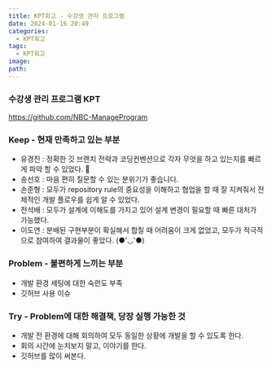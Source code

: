 ```yaml
---
title: KPT회고 - 수강생 관리 프로그램
date: 2024-01-16 20:49
categories:
  - KPT회고
tags:
  - KPT회고
image: 
path:
---
```

### 수강생 관리 프로그램 KPT

https://github.com/NBC-ManageProgram

### **Keep - 현재 만족하고 있는 부분**

- 유경진 : 정확한 깃 브랜치 전략과 코딩컨벤션으로 각자 무엇을 하고 있는지를 빠르게 파악 할 수 있었다. 🥰
- 송선호 : 마음 편히 질문할 수 있는 분위기가 좋습니다.
- 손준형 : 모두가 repository rule의 중요성을 이해하고 협업을 할 때 잘 지켜줘서 전체적인 개발 플로우를 쉽게 알 수 있었다.
- 전석배 : 모두가 설계에 이해도를 가지고 있어 설계 변경이 필요할 때 빠른 대처가 가능했다.
- 이도연 : 분배된 구현부분이 확실해서 합칠 때 어려움이 크게 없었고, 모두가 적극적으로 참여하여 결과물이 좋았다. (●'◡'●)

### **Problem - 불편하게 느끼는 부분**

- 개발 환경 세팅에 대한 숙련도 부족
- 깃허브 사용 이슈

### **Try - Problem에 대한 해결책, 당장 실행 가능한 것**

- 개발 전 환경에 대해 회의하여 모두 동일한 상황에 개발을 할 수 있도록 한다.
- 회의 시간에 눈치보지 말고, 이야기를 한다.
- 깃허브를 많이 써본다.